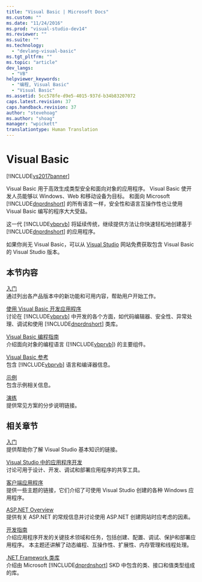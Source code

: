 ```yaml
---
title: "Visual Basic | Microsoft Docs"
ms.custom: ""
ms.date: "11/24/2016"
ms.prod: "visual-studio-dev14"
ms.reviewer: ""
ms.suite: ""
ms.technology: 
  - "devlang-visual-basic"
ms.tgt_pltfrm: ""
ms.topic: "article"
dev_langs: 
  - "VB"
helpviewer_keywords: 
  - "编程, Visual Basic"
  - "Visual Basic"
ms.assetid: 5cc578fe-d9e5-4015-937d-b34b83207072
caps.latest.revision: 37
caps.handback.revision: 37
author: "stevehoag"
ms.author: "shoag"
manager: "wpickett"
translationtype: Human Translation
---
```

# Visual Basic
[!INCLUDE[vs2017banner](../csharp/includes/vs2017banner.md)]

Visual Basic 用于高效生成类型安全和面向对象的应用程序。 Visual Basic 使开发人员能够以 Windows、Web 和移动设备为目标。 和面向 Microsoft [!INCLUDE[dnprdnshort](../csharp/getting-started/includes/dnprdnshort_md.md)] 的所有语言一样，安全性和语言互操作性也让使用 Visual Basic 编写的程序大大受益。  
  
 这一代 [!INCLUDE[vbprvb](../csharp/programming-guide/concepts/linq/includes/vbprvb_md.md)] 将延续传统，继续提供方法让你快速轻松地创建基于 [!INCLUDE[dnprdnshort](../csharp/getting-started/includes/dnprdnshort_md.md)] 的应用程序。  
  
 如果你尚无 Visual Basic，可以从 [Visual Studio](https://www.visualstudio.com/products/free-developer-offers-vs) 网站免费获取包含 Visual Basic 的 Visual Studio 版本。  
  
## 本节内容  
 [入门](../visual-basic/getting-started/index.md)  
 通过列出各产品版本中的新功能和可用内容，帮助用户开始工作。  
  
 [使用 Visual Basic 开发应用程序](../visual-basic/developing-apps/index.md)  
 讨论在 [!INCLUDE[vbprvb](../csharp/programming-guide/concepts/linq/includes/vbprvb_md.md)] 中开发的各个方面，如代码编辑器、安全性、异常处理、调试和使用 [!INCLUDE[dnprdnshort](../csharp/getting-started/includes/dnprdnshort_md.md)] 类库。  
  
 [Visual Basic 编程指南](../visual-basic/programming-guide/index.md)  
 介绍面向对象的编程语言 \([!INCLUDE[vbprvb](../csharp/programming-guide/concepts/linq/includes/vbprvb_md.md)]\) 的主要组件。  
  
 [Visual Basic 参考](../visual-basic/reference/index.md)  
 包含 [!INCLUDE[vbprvb](../csharp/programming-guide/concepts/linq/includes/vbprvb_md.md)] 语言和编译器信息。  
  
 [示例](../visual-basic/sample-applications.md)  
 包含示例相关信息。  
  
 [演练](../visual-basic/walkthroughs.md)  
 提供常见方案的分步说明链接。  
  
## 相关章节  
 [入门](/visual-studio/ide/get-started-developing-with-visual-studio)  
 提供帮助你了解 Visual Studio 基本知识的链接。  
  
 [Visual Studio 中的应用程序开发](http://msdn.microsoft.com/zh-cn/97490c1b-a247-41fb-8f2c-bc4c201eff68)  
 讨论可用于设计、开发、调试和部署应用程序的共享工具。  
  
 [客户端应用程序](../Topic/Developing%20Client%20Applications%20with%20the%20.NET%20Framework.md)  
 提供一些主题的链接，它们介绍了可使用 Visual Studio 创建的各种 Windows 应用程序。  
  
 [ASP.NET Overview](../Topic/ASP.NET%20Overview.md)  
 提供有关 ASP.NET 的常规信息并讨论使用 ASP.NET 创建网站时应考虑的因素。  
  
 [开发指南](../Topic/.NET%20Framework%20Development%20Guide.md)  
 介绍应用程序开发的关键技术领域和任务，包括创建、配置、调试、保护和部署应用程序。 本主题还讲解了动态编程、互操作性、扩展性、内存管理和线程处理。  
  
 [.NET Framework 类库](http://go.microsoft.com/fwlink/?LinkID=227195)  
 介绍由 Microsoft [!INCLUDE[dnprdnshort](../csharp/getting-started/includes/dnprdnshort_md.md)] SKD 中包含的类、接口和值类型组成的库。